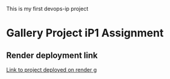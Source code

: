 This is my first devops-ip project
# Gallery Project iP1 Assignment

## Render deployment link
[Link to project deployed on render ](https://gallery-gf5j.onrender.com/)g